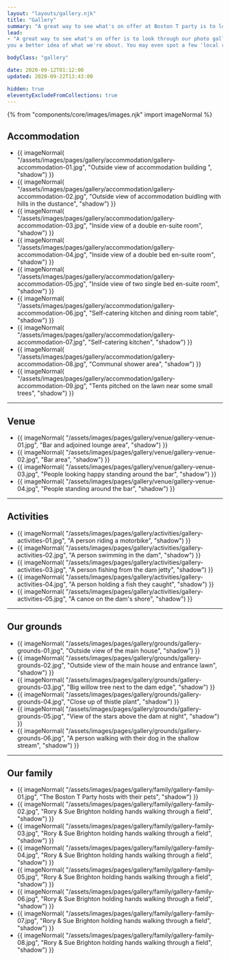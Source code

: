 ```yaml
---
layout: "layouts/gallery.njk"
title: "Gallery"
summary: "A great way to see what's on offer at Boston T party is to look through our photo gallery."
lead:
- "A great way to see what's on offer is to look through our photo gallery. Here are some pics of Boston T Party to give
you a better idea of what we're about. You may even spot a few 'local residents'."

bodyClass: "gallery"

date: 2020-09-12T01:12:00
updated: 2020-09-22T13:43:00

hidden: true
eleventyExcludeFromCollections: true
---
```


{% from "components/core/images/images.njk" import imageNormal %}

<section class="flow" aria-label="Accommodation pictures">
  <h2>Accommodation</h2>
  <ul class="auto-grid no-list">
    <li>
      {{ imageNormal(
      "/assets/images/pages/gallery/accommodation/gallery-accommodation-01.jpg",
      "Outside view of accommodation building ",
      "shadow")
      }}</li>
    <li>
      {{ imageNormal(
      "/assets/images/pages/gallery/accommodation/gallery-accommodation-02.jpg",
      "Outside view of accommodation buidling with hills in the dustance",
      "shadow")
      }}</li>
    <li>
      {{ imageNormal(
      "/assets/images/pages/gallery/accommodation/gallery-accommodation-03.jpg",
      "Inside view of a double en-suite room",
      "shadow")
      }}</li>
    <li>
      {{ imageNormal(
      "/assets/images/pages/gallery/accommodation/gallery-accommodation-04.jpg",
      "Inside view of a double bed en-suite room",
      "shadow")
      }}</li>
    <li>
      {{ imageNormal(
      "/assets/images/pages/gallery/accommodation/gallery-accommodation-05.jpg",
      "Inside view of two single bed en-suite room",
      "shadow")
      }}</li>
    <li>
      {{ imageNormal(
      "/assets/images/pages/gallery/accommodation/gallery-accommodation-06.jpg",
      "Self-catering kitchen and dining room table",
      "shadow")
      }}</li>
    <li>
      {{ imageNormal(
      "/assets/images/pages/gallery/accommodation/gallery-accommodation-07.jpg",
      "Self-catering kitchen",
      "shadow")
      }}</li>
    <li>
      {{ imageNormal(
      "/assets/images/pages/gallery/accommodation/gallery-accommodation-08.jpg",
      "Communal shower area",
      "shadow")
      }}</li>
    <li>
      {{ imageNormal(
      "/assets/images/pages/gallery/accommodation/gallery-accommodation-09.jpg",
      "Tents pitched on the lawn near some small trees",
      "shadow")
      }}</li>
  </ul>
</section>

---

<section aria-label="Venue pictures">
  <h2>Venue</h2>
  <ul class="auto-grid no-list">
    <li>
      {{ imageNormal(
      "/assets/images/pages/gallery/venue/gallery-venue-01.jpg",
      "Bar and adjoined lounge area",
      "shadow")
      }}</li>
    <li>
      {{ imageNormal(
      "/assets/images/pages/gallery/venue/gallery-venue-02.jpg",
      "Bar area",
      "shadow")
      }}</li>
    <li>
      {{ imageNormal(
      "/assets/images/pages/gallery/venue/gallery-venue-03.jpg",
      "People looking happy standing around the bar",
      "shadow")
      }}</li>
    <li>
      {{ imageNormal(
      "/assets/images/pages/gallery/venue/gallery-venue-04.jpg",
      "People standing around the bar",
      "shadow")
      }}</li>
  </ul>
</section>

---

<section aria-label="Activities pictures">
  <h2>Activities</h2>
  <ul class="auto-grid no-list">
    <li>
      {{ imageNormal(
      "/assets/images/pages/gallery/activities/gallery-activities-01.jpg",
      "A person riding a motorbike",
      "shadow")
      }}</li>
    <li>
      {{ imageNormal(
      "/assets/images/pages/gallery/activities/gallery-activities-02.jpg",
      "A person swimming in the dam",
      "shadow")
      }}</li>
    <li>
      {{ imageNormal(
      "/assets/images/pages/gallery/activities/gallery-activities-03.jpg",
      "A person fishing from the dam jetty",
      "shadow")
      }}</li>
    <li>
      {{ imageNormal(
      "/assets/images/pages/gallery/activities/gallery-activities-04.jpg",
      "A person holding a fish they caught",
      "shadow")
      }}</li>
    <li>
      {{ imageNormal(
      "/assets/images/pages/gallery/activities/gallery-activities-05.jpg",
      "A canoe on the dam's shore",
      "shadow")
      }}</li>
  </ul>
</section>

---

<section aria-label="Our grounds pictures">
  <h2>Our grounds</h2>
  <ul class="auto-grid no-list">
    <li>
      {{ imageNormal(
      "/assets/images/pages/gallery/grounds/gallery-grounds-01.jpg",
      "Outside view of the main house",
      "shadow")
      }}</li>
    <li>
      {{ imageNormal(
      "/assets/images/pages/gallery/grounds/gallery-grounds-02.jpg",
      "Outside view of the main house and entrance lawn",
      "shadow")
      }}</li>
    <li>
      {{ imageNormal(
      "/assets/images/pages/gallery/grounds/gallery-grounds-03.jpg",
      "Big willow tree next to the dam edge",
      "shadow")
      }}</li>
    <li>
      {{ imageNormal(
      "/assets/images/pages/gallery/grounds/gallery-grounds-04.jpg",
      "Close up of thistle plant",
      "shadow")
      }}</li>
    <li>
      {{ imageNormal(
      "/assets/images/pages/gallery/grounds/gallery-grounds-05.jpg",
      "View of the stars above the dam at night",
      "shadow")
      }}</li>
    <li>
      {{ imageNormal(
      "/assets/images/pages/gallery/grounds/gallery-grounds-06.jpg",
      "A person walking with their dog in the shallow stream",
      "shadow")
      }}</li>
  </ul>
</section>

---

<section aria-label="Our family pictures">
  <h2>Our family</h2>
  <ul class="auto-grid no-list">
    <li>
      {{ imageNormal(
      "/assets/images/pages/gallery/family/gallery-family-01.jpg",
      "The Boston T Party hosts with their pets",
      "shadow")
      }}</li>
    <li>
      {{ imageNormal(
      "/assets/images/pages/gallery/family/gallery-family-02.jpg",
      "Rory & Sue Brighton holding hands walking through a field",
      "shadow")
      }}</li>
    <li>
      {{ imageNormal(
      "/assets/images/pages/gallery/family/gallery-family-03.jpg",
      "Rory & Sue Brighton holding hands walking through a field",
      "shadow")
      }}</li>
    <li>
      {{ imageNormal(
      "/assets/images/pages/gallery/family/gallery-family-04.jpg",
      "Rory & Sue Brighton holding hands walking through a field",
      "shadow")
      }}</li>
    <li>
      {{ imageNormal(
      "/assets/images/pages/gallery/family/gallery-family-05.jpg",
      "Rory & Sue Brighton holding hands walking through a field",
      "shadow")
      }}</li>
    <li>
      {{ imageNormal(
      "/assets/images/pages/gallery/family/gallery-family-06.jpg",
      "Rory & Sue Brighton holding hands walking through a field",
      "shadow")
      }}</li>
    <li>
      {{ imageNormal(
      "/assets/images/pages/gallery/family/gallery-family-07.jpg",
      "Rory & Sue Brighton holding hands walking through a field",
      "shadow")
      }}</li>
    <li>
      {{ imageNormal(
      "/assets/images/pages/gallery/family/gallery-family-08.jpg",
      "Rory & Sue Brighton holding hands walking through a field",
      "shadow")
      }}</li>
  </ul>
</section>
